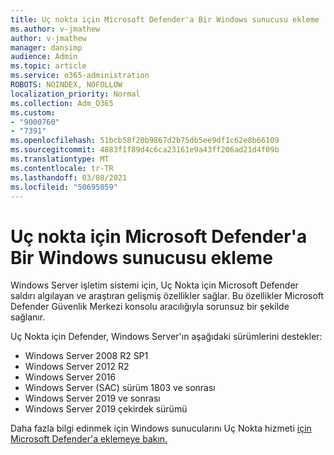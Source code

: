 ```yaml
---
title: Uç nokta için Microsoft Defender'a Bir Windows sunucusu ekleme
ms.author: v-jmathew
author: v-jmathew
manager: dansimp
audience: Admin
ms.topic: article
ms.service: o365-administration
ROBOTS: NOINDEX, NOFOLLOW
localization_priority: Normal
ms.collection: Adm_O365
ms.custom:
- "9000760"
- "7391"
ms.openlocfilehash: 51bcb58f20b9867d2b75db5ee9df1c62e8b66109
ms.sourcegitcommit: 4883f1f89d4c6ca23161e9a43ff206ad21d4f09b
ms.translationtype: MT
ms.contentlocale: tr-TR
ms.lasthandoff: 03/08/2021
ms.locfileid: "50695059"
---
```

# <a name="onboard-a-windows-server-to-microsoft-defender-for-endpoint"></a>Uç nokta için Microsoft Defender'a Bir Windows sunucusu ekleme

Windows Server işletim sistemi için, Uç Nokta için Microsoft Defender saldırı algılayan ve araştıran gelişmiş özellikler sağlar. Bu özellikler Microsoft Defender Güvenlik Merkezi konsolu aracılığıyla sorunsuz bir şekilde sağlanır.

Uç Nokta için Defender, Windows Server'ın aşağıdaki sürümlerini destekler:

- Windows Server 2008 R2 SP1
- Windows Server 2012 R2
- Windows Server 2016
- Windows Server (SAC) sürüm 1803 ve sonrası
- Windows Server 2019 ve sonrası
- Windows Server 2019 çekirdek sürümü

Daha fazla bilgi edinmek için Windows sunucularını Uç Nokta hizmeti [için Microsoft Defender'a eklemeye bakın.](https://go.microsoft.com/fwlink/?linkid=2143627)
